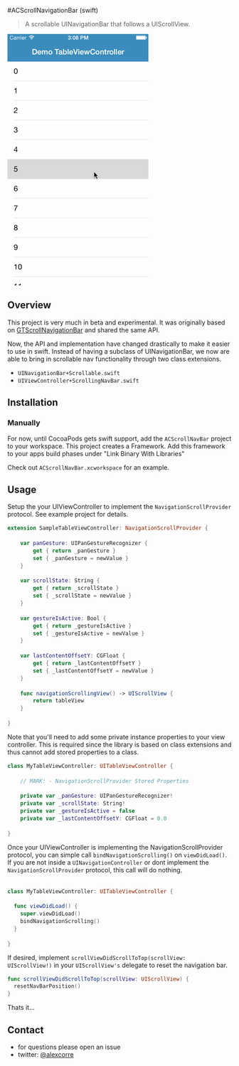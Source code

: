 #ACScrollNavigationBar (swift)

> A scrollable UINavigationBar that follows a UIScrollView.

![](https://raw.githubusercontent.com/alexcorre/ACScrollNavigationBar/master/demo.gif)

## Overview

This project is very much in beta and experimental. It was originally based on [GTScrollNavigationBar](https://github.com/luugiathuy/GTScrollNavigationBar) and shared the same API.

Now, the API and implementation have changed drastically to make it easier to use in swift. Instead of having a subclass of UINavigationBar, we now are able to bring in scrollable nav functionality through two class extensions.
- `UINavigationBar+Scrollable.swift`
- `UIViewController+ScrollingNavBar.swift`

## Installation

### Manually
For now, until CocoaPods gets swift support, add the `ACScrollNavBar` project to your workspace. This project creates a Framework. Add this framework to your apps build phases under "Link Binary With Libraries"

Check out `ACScrollNavBar.xcworkspace` for an example.

## Usage

Setup the your UIViewController to implement the `NavigationScrollProvider` protocol. See example project for details.

```swift
extension SampleTableViewController: NavigationScrollProvider {

    var panGesture: UIPanGestureRecognizer {
        get { return _panGesture }
        set { _panGesture = newValue }
    }

    var scrollState: String {
        get { return _scrollState }
        set { _scrollState = newValue }
    }

    var gestureIsActive: Bool {
        get { return _gestureIsActive }
        set { _gestureIsActive = newValue }
    }

    var lastContentOffsetY: CGFloat {
        get { return _lastContentOffsetY }
        set { _lastContentOffsetY = newValue }
    }

    func navigationScrollingView() -> UIScrollView {
        return tableView
    }

}

```

Note that you'll need to add some private instance properties to your view controller. This is required since the library is based on class extensions and thus cannot add stored properties to a class.

```swift
class MyTableViewController: UITableViewController {

    // MARK: - NavigationScrollProvider Stored Properties

    private var _panGesture: UIPanGestureRecognizer!
    private var _scrollState: String!
    private var _gestureIsActive = false
    private var _lastContentOffsetY: CGFloat = 0.0

}
```

Once your UIViewController is implementing the NavigationScrollProvider protocol, you can simple call `bindNavigationScrolling()` on `viewDidLoad()`. If you are not inside a `UINavigationController` or dont implement the `NavigationScrollProvider` protocol, this call will do nothing.

```swift

class MyTableViewController: UITableViewController {

  func viewDidLoad() {
    super.viewDidLoad()
    bindNavigationScrolling()
  }

}

```

If desired, implement `scrollViewDidScrollToTop(scrollView: UIScrollView!)` in your `UIScrollView's` delegate to reset the navigation bar.

```swift
func scrollViewDidScrollToTop(scrollView: UIScrollView) {
  resetNavBarPosition()
}

```

Thats it...

## Contact
- for questions please open an issue
- twitter: [@alexcorre](http://twitter.com/alexcorre)
